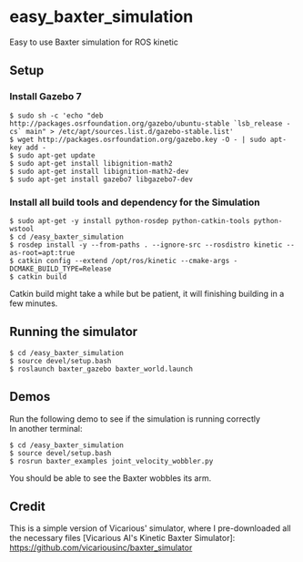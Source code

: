 # easy_baxter_simulation
Easy to use Baxter simulation for ROS kinetic

## Setup 
### Install Gazebo 7
```
$ sudo sh -c 'echo "deb http://packages.osrfoundation.org/gazebo/ubuntu-stable `lsb_release -cs` main" > /etc/apt/sources.list.d/gazebo-stable.list'
$ wget http://packages.osrfoundation.org/gazebo.key -O - | sudo apt-key add -
$ sudo apt-get update
$ sudo apt-get install libignition-math2
$ sudo apt-get install libignition-math2-dev
$ sudo apt-get install gazebo7 libgazebo7-dev
```
### Install all build tools and dependency for the Simulation
```
$ sudo apt-get -y install python-rosdep python-catkin-tools python-wstool  
$ cd /easy_baxter_simulation
$ rosdep install -y --from-paths . --ignore-src --rosdistro kinetic --as-root=apt:true
$ catkin config --extend /opt/ros/kinetic --cmake-args -DCMAKE_BUILD_TYPE=Release
$ catkin build
``` 
Catkin build might take a while but be patient, it will finishing building in a few minutes.

## Running the simulator
```
$ cd /easy_baxter_simulation
$ source devel/setup.bash
$ roslaunch baxter_gazebo baxter_world.launch
```

## Demos
Run the following demo to see if the simulation is running correctly   
In another terminal:  
```
$ cd /easy_baxter_simulation
$ source devel/setup.bash
$ rosrun baxter_examples joint_velocity_wobbler.py
```
You should be able to see the Baxter wobbles its arm.


## Credit
This is a simple version of Vicarious' simulator, where I pre-downloaded all the necessary files
[Vicarious AI's Kinetic Baxter Simulator]: https://github.com/vicariousinc/baxter_simulator
